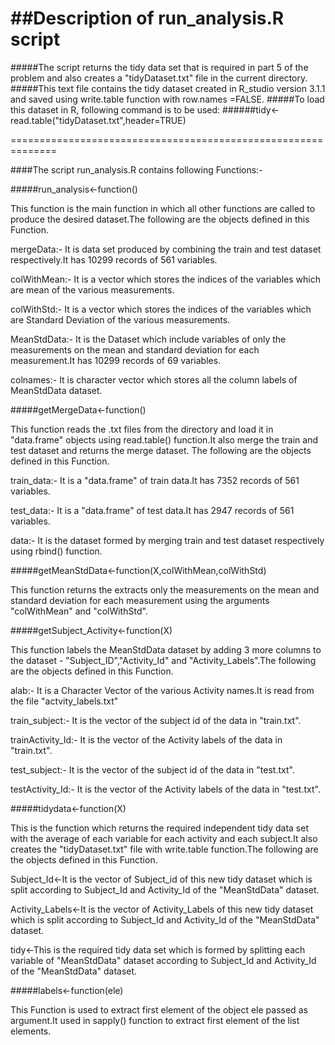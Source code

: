 ##Description of run_analysis.R script
=============================================================
#####The script returns the tidy data set that is required in part 5 of the problem and also creates a "tidyDataset.txt" file in the current directory.
#####This text file contains the tidy dataset created in R_studio version 3.1.1 and  saved using write.table function with row.names =FALSE.
#####To load this dataset in R, following command is to be used:
######tidy<-read.table("tidyDataset.txt",header=TRUE)

==============================================================

####The script run_analysis.R contains following Functions:-

#####run_analysis<-function()

This function is the main function in which all other functions are called to produce the desired dataset.The following are the objects defined in this Function.

mergeData:- It is data set produced by combining the train and test dataset respectively.It has 10299 records of 561 variables.

colWithMean:- It is a vector which stores the indices of the variables which are mean of the various measurements.

colWithStd:- It is a vector which stores the indices of the variables which are Standard Deviation of the various measurements.

MeanStdData:- It is the Dataset which include variables of only the measurements on the mean and standard deviation for each measurement.It has 10299 records of 69 variables.

colnames:- It is character vector which stores all the column labels of MeanStdData dataset.

#####getMergeData<-function()

This function reads the .txt files from the directory and load it in "data.frame" objects using read.table() function.It also merge the train and test dataset and returns the merge dataset.
The following are the objects defined in this Function.

train_data:- It is a "data.frame" of train data.It has 7352 records of 561 variables.

test_data:- It is a "data.frame" of test data.It has 2947 records of 561 variables.

data:- It is the dataset formed by merging train and test dataset respectively using rbind() function.

#####getMeanStdData<-function(X,colWithMean,colWithStd)
		
This function returns the extracts only the measurements on the mean and standard deviation for each measurement using the arguments "colWithMean" and "colWithStd".

#####getSubject_Activity<-function(X)

This function labels the MeanStdData dataset by adding 3 more columns to the dataset - "Subject_ID","Activity_Id" and "Activity_Labels".The following are the objects defined in this Function.
 
alab:- It is a Character Vector of the various Activity names.It is read  from the file "actvity_labels.txt"

train_subject:- It is the vector of the subject id of the data in "train.txt".

trainActivity_Id:- It is the vector of the Activity labels of the data in "train.txt".

test_subject:- It is the vector of the subject id of the data in "test.txt".

testActivity_Id:- It is the vector of the Activity labels of the data in "test.txt".

#####tidydata<-function(X)

This is the function which returns the required independent tidy data set with the average of each variable for each activity and each subject.It also creates the "tidyDataset.txt" file 
with write.table function.The following are the objects defined in this Function.

Subject_Id<-It is the vector of Subject_id of this new tidy dataset which is split according to Subject_Id and Activity_Id of the "MeanStdData" dataset. 

Activity_Labels<-It is the vector of Activity_Labels of this new tidy dataset which is split according to Subject_Id and Activity_Id of the "MeanStdData" dataset. 

tidy<-This is the required tidy data set which is formed by splitting each variable of "MeanStdData" dataset according to Subject_Id and Activity_Id of the "MeanStdData" dataset.

#####labels<-function(ele)

This Function is used to extract first element of the object ele passed as argument.It used in sapply() function to extract first element of the list elements.
    



